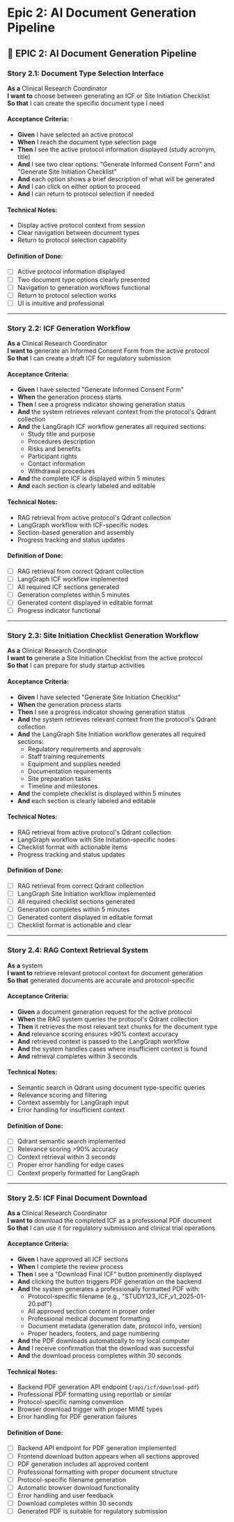 # Epic 2: AI Document Generation Pipeline

## 🤖 **EPIC 2: AI Document Generation Pipeline**

### **Story 2.1: Document Type Selection Interface**

**As a** Clinical Research Coordinator  
**I want to** choose between generating an ICF or Site Initiation Checklist  
**So that** I can create the specific document type I need

#### **Acceptance Criteria:**
- **Given** I have selected an active protocol
- **When** I reach the document type selection page
- **Then** I see the active protocol information displayed (study acronym, title)
- **And** I see two clear options: "Generate Informed Consent Form" and "Generate Site Initiation Checklist"
- **And** each option shows a brief description of what will be generated
- **And** I can click on either option to proceed
- **And** I can return to protocol selection if needed

#### **Technical Notes:**
- Display active protocol context from session
- Clear navigation between document types
- Return to protocol selection capability

#### **Definition of Done:**
- [ ] Active protocol information displayed
- [ ] Two document type options clearly presented
- [ ] Navigation to generation workflows functional
- [ ] Return to protocol selection works
- [ ] UI is intuitive and professional

---

### **Story 2.2: ICF Generation Workflow**

**As a** Clinical Research Coordinator  
**I want to** generate an Informed Consent Form from the active protocol  
**So that** I can create a draft ICF for regulatory submission

#### **Acceptance Criteria:**
- **Given** I have selected "Generate Informed Consent Form"
- **When** the generation process starts
- **Then** I see a progress indicator showing generation status
- **And** the system retrieves relevant context from the protocol's Qdrant collection
- **And** the LangGraph ICF workflow generates all required sections:
  - Study title and purpose
  - Procedures description
  - Risks and benefits
  - Participant rights
  - Contact information
  - Withdrawal procedures
- **And** the complete ICF is displayed within 5 minutes
- **And** each section is clearly labeled and editable

#### **Technical Notes:**
- RAG retrieval from active protocol's Qdrant collection
- LangGraph workflow with ICF-specific nodes
- Section-based generation and assembly
- Progress tracking and status updates

#### **Definition of Done:**
- [ ] RAG retrieval from correct Qdrant collection
- [ ] LangGraph ICF workflow implemented
- [ ] All required ICF sections generated
- [ ] Generation completes within 5 minutes
- [ ] Generated content displayed in editable format
- [ ] Progress indicator functional

---

### **Story 2.3: Site Initiation Checklist Generation Workflow**

**As a** Clinical Research Coordinator  
**I want to** generate a Site Initiation Checklist from the active protocol  
**So that** I can prepare for study startup activities

#### **Acceptance Criteria:**
- **Given** I have selected "Generate Site Initiation Checklist"
- **When** the generation process starts
- **Then** I see a progress indicator showing generation status
- **And** the system retrieves relevant context from the protocol's Qdrant collection
- **And** the LangGraph Site Initiation workflow generates all required sections:
  - Regulatory requirements and approvals
  - Staff training requirements
  - Equipment and supplies needed
  - Documentation requirements
  - Site preparation tasks
  - Timeline and milestones
- **And** the complete checklist is displayed within 5 minutes
- **And** each section is clearly labeled and editable

#### **Technical Notes:**
- RAG retrieval from active protocol's Qdrant collection
- LangGraph workflow with Site Initiation-specific nodes
- Checklist format with actionable items
- Progress tracking and status updates

#### **Definition of Done:**
- [ ] RAG retrieval from correct Qdrant collection
- [ ] LangGraph Site Initiation workflow implemented
- [ ] All required checklist sections generated
- [ ] Generation completes within 5 minutes
- [ ] Generated content displayed in editable format
- [ ] Checklist format is actionable and clear

---

### **Story 2.4: RAG Context Retrieval System**

**As a** system  
**I want to** retrieve relevant protocol context for document generation  
**So that** generated documents are accurate and protocol-specific

#### **Acceptance Criteria:**
- **Given** a document generation request for the active protocol
- **When** the RAG system queries the protocol's Qdrant collection
- **Then** it retrieves the most relevant text chunks for the document type
- **And** relevance scoring ensures >90% context accuracy
- **And** retrieved context is passed to the LangGraph workflow
- **And** the system handles cases where insufficient context is found
- **And** retrieval completes within 3 seconds

#### **Technical Notes:**
- Semantic search in Qdrant using document type-specific queries
- Relevance scoring and filtering
- Context assembly for LangGraph input
- Error handling for insufficient context

#### **Definition of Done:**
- [ ] Qdrant semantic search implemented
- [ ] Relevance scoring >90% accuracy
- [ ] Context retrieval within 3 seconds
- [ ] Proper error handling for edge cases
- [ ] Context properly formatted for LangGraph

---

### **Story 2.5: ICF Final Document Download**

**As a** Clinical Research Coordinator  
**I want to** download the completed ICF as a professional PDF document  
**So that** I can use it for regulatory submission and clinical trial operations

#### **Acceptance Criteria:**
- **Given** I have approved all ICF sections
- **When** I complete the review process
- **Then** I see a "Download Final ICF" button prominently displayed
- **And** clicking the button triggers PDF generation on the backend
- **And** the system generates a professionally formatted PDF with:
  - Protocol-specific filename (e.g., "STUDY123_ICF_v1_2025-01-20.pdf")
  - All approved section content in proper order
  - Professional medical document formatting
  - Document metadata (generation date, protocol info, version)
  - Proper headers, footers, and page numbering
- **And** the PDF downloads automatically to my local computer
- **And** I receive confirmation that the download was successful
- **And** the download process completes within 30 seconds

#### **Technical Notes:**
- Backend PDF generation API endpoint (`/api/icf/download-pdf`)
- Professional PDF formatting using reportlab or similar
- Protocol-specific naming convention
- Browser download trigger with proper MIME types
- Error handling for PDF generation failures

#### **Definition of Done:**
- [ ] Backend API endpoint for PDF generation implemented
- [ ] Frontend download button appears when all sections approved
- [ ] PDF generation includes all approved content
- [ ] Professional formatting with proper document structure
- [ ] Protocol-specific filename generation
- [ ] Automatic browser download functionality
- [ ] Error handling and user feedback
- [ ] Download completes within 30 seconds
- [ ] Generated PDF is suitable for regulatory submission